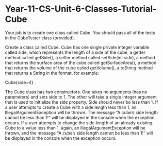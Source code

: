 # Year-11-CS-Unit-6-Classes-Tutorial-Cube

Your job is to create one class called Cube.
You should pass all of the tests in the CubeTester class (provided).

Create a class called Cube. Cube has one single private integer variable called side, 
which represents the length of a side of the cube, a getter method called getSide(), 
a setter method called setSide(int side), 
a method that returns the surface area of the cube called getSurfaceArea(), 
a method that returns the volume of the cube called getVolume(), 
a toString method that returns a String in the format, for example:

Cube{side=4} .

The Cube class has two constructors. One takes no arguments (has no parameters) and sets side to 1. 
The other will take a single integer argument that is used to initialize the side property. 
Side should never be less than 1. 
If a user attempts to create a Cube with a side length less than 1, 
an IllegalArgumentException will be thrown. 
The message “A cube’s side length cannot be less than 1!” will be displayed in the console when the exception occurs. 
If a user attempts to change the side length of an already existing Cube to a value less than 1, again, 
an IllegalArgumentException will be thrown, and the message “A cube’s side length cannot be less than 1!” 
will be displayed in the console when the exception occurs.
